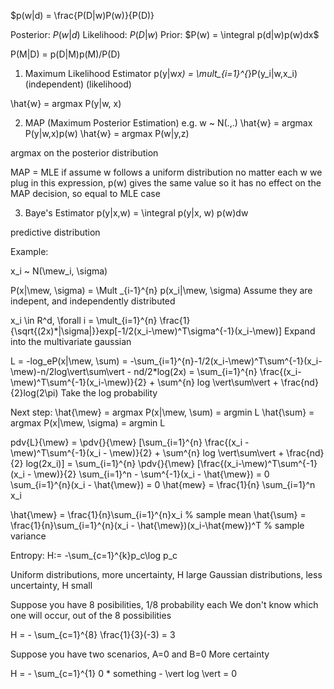 $p(w|d) = \frac{P(D|w)P(w)}{P(D)}

Posterior: $P(w|d)$
Likelihood: $P(D|w)$
Prior: $P(w) = \integral p(d|w)p(w)dx$

P(M|D) = p(D|M)p(M)/P(D)

1. Maximum Likelihood Estimator
p(y|w*x) = \mult_{i=1}^{*}P(y_i|w,x_i) (independent)
(likelihood)

\hat{w} = argmax P(y|w, x)

2. MAP (Maximum Posterior Estimation)
e.g. w ~ N(.,.)
\hat{w} = argmax P(y|w,x)p(w)
\hat{w} = argmax P(w|y,z)

argmax on the posterior distribution

MAP = MLE
if assume w follows a uniform distribution
no matter each w we plug in this expression, p(w) gives the same value
so it has no effect on the MAP decision, so equal to MLE case

3. Baye's Estimator
p(y|x,w) = \integral p(y|x, w) p(w)dw

predictive distribution


Example:

x_i ~ N(\mew_i, \sigma)

P(x|\mew, \sigma) = \Mult _{i-1}^{n} p(x_i|\mew, \sigma)
Assume they are indepent, and independently distributed


x_i \in R^d, \forall i
= \mult_{i=1}^{n} \frac{1}{\sqrt{(2x)*|\sigma|}}exp[-1/2(x_i-\mew)^T\sigma^{-1}(x_i-\mew)]
Expand into the multivariate gaussian

L = -log_eP(x|\mew, \sum) = -\sum_{i=1}^{n}-1/2(x_i-\mew)^T\sum^{-1}(x_i-\mew)-n/2log\vert\sum\vert - nd/2*log(2x)
= \sum_{i=1}^{n} \frac{(x_i-\mew)^T\sum^{-1}(x_i-\mew)}{2} + \sum^{n} log
\vert\sum\vert + \frac{nd}{2}log(2\pi)
Take the log probability

Next step: \hat{\mew} = argmax P(x|\mew, \sum) = argmin L
\hat{\sum} = argmax P(x|\mew, \sigma) = argmin L

pdv{L}{\mew} = \pdv{}{\mew} [\sum_{i=1}^{n} \frac{(x_i -
\mew)^T\sum^{-1}(x_i - \mew)}{2} + \sum^{n} log \vert\sum\vert +
\frac{nd}{2} log(2x_i)]
= \sum_{i=1}^{n} \pdv{}{\mew} [\frac{(x_i-\mew)^T\sum^{-1}(x_i - \mew)}{2}
\sum_{i=1}^n - \sum^{-1}(x_i - \hat{\mew}) = 0
\sum_{i=1}^{n}(x_i - \hat{\mew}) = 0
\hat{mew} = \frac{1}{n} \sum_{i=1}^n x_i

\hat{\mew} = \frac{1}{n}\sum_{i=1}^{n}x_i % sample mean
\hat{\sum} = \frac{1}{n}\sum_{i=1}^{n}(x_i - \hat{\mew})(x_i-\hat{mew})^T % sample variance

Entropy: H:= -\sum_{c=1}^{k}p_c\log p_c

Uniform distributions, more uncertainty, H large
Gaussian distributions, less uncertainty, H small

Suppose you have 8 posibilities, 1/8 probability each
We don't know which one will occur, out of the 8 possibilities

H = - \sum_{c=1}^{8} \frac{1}{3}(-3) = 3

Suppose you have two scenarios, A=0 and B=0
More certainty

H = - \sum_{c=1}^{1} 0 * something - \vert log \vert = 0
